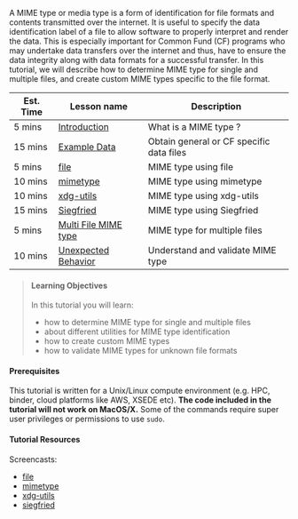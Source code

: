 A MIME type or media type is a form of identification for file formats and contents transmitted over the internet. It is useful to specify the data identification label of a file to allow software to properly interpret and render the data. This is especially important for Common Fund (CF) programs who may undertake data transfers over the internet and thus, have to ensure the data integrity along with data formats for a successful transfer. In this tutorial, we will describe how to determine MIME type for single and multiple files, and create custom MIME types specific to the file format.

Est. Time | Lesson name | Description
--- | --- | ---
5 mins | [Introduction](https://www.nih-cfde.org/resource/intro-mime-type) | What is a MIME type ?
15 mins | [Example Data](https://www.nih-cfde.org/resource/example-data-files) | Obtain general or CF specific data files
5 mins | [file](https://www.nih-cfde.org/resource/file) | MIME type using file
10 mins | [mimetype](https://www.nih-cfde.org/resource/mimetype) | MIME type using mimetype
10 mins | [xdg-utils](https://www.nih-cfde.org/resource/xdg-utils) | MIME type using xdg-utils
15 mins | [Siegfried](https://www.nih-cfde.org/resource/siegfried) | MIME type using Siegfried
5 mins  | [Multi File MIME type ](https://www.nih-cfde.org/resource/multiple-file-mime) | MIME type for multiple files
10 mins | [Unexpected Behavior](https://www.nih-cfde.org/resource/unexpected-behavior) | Understand and validate MIME type

> #### Learning Objectives
> In this tutorial you will learn:
>
> - how to determine MIME type for single and multiple files
> - about different utilities for MIME type identification
> - how to create custom MIME types
> - how to validate MIME types for unknown file formats

#### Prerequisites
This tutorial is written for a Unix/Linux compute environment (e.g. HPC, binder, cloud platforms like AWS, XSEDE etc). **The code included in the tutorial will not work on MacOS/X.** Some of the commands require super user privileges or permissions to use `sudo`.


#### Tutorial Resources
Screencasts:
- [file](https://www.nih-cfde.org/resource/file)
- [mimetype](https://www.nih-cfde.org/resource/mimetype)
- [xdg-utils](https://www.nih-cfde.org/resource/xdg-utils)
- [siegfried](https://www.nih-cfde.org/resource/siegfried)
